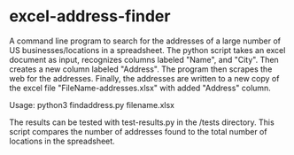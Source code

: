 # excel-address-finder

A command line program to search for the addresses of a large number of US businesses/locations in a spreadsheet. The python script takes an excel document as input, recognizes columns labeled "Name", and "City". Then creates a new column labeled "Address". The program then scrapes the web for the addresses. Finally, the addresses are written to a new copy of the excel file "FileName-addresses.xlsx" with added "Address" column. 

Usage: python3 findaddress.py filename.xlsx

The results can be tested with test-results.py in the /tests directory. This script compares the number of addresses found to the total number of locations in the spreadsheet.
